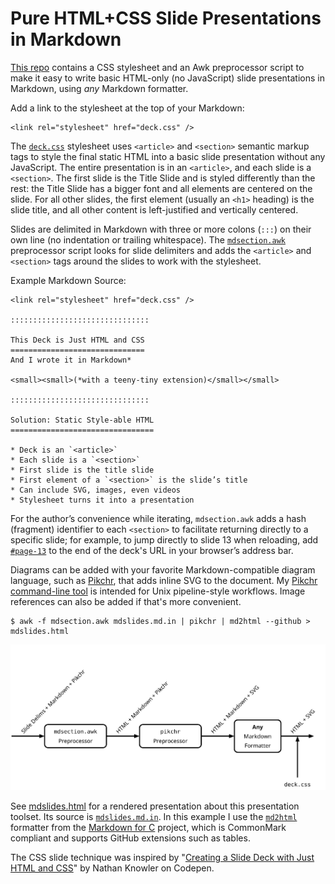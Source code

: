 Pure HTML+CSS Slide Presentations in Markdown
=============================================
[This repo][repo] contains a CSS stylesheet and an Awk preprocessor script
to make it easy to write basic HTML-only (no JavaScript) slide presentations
in Markdown, using *any* Markdown formatter.

Add a link to the stylesheet at the top of your Markdown:

    <link rel="stylesheet" href="deck.css" />

The [`deck.css`](deck.css) stylesheet uses `<article>` and `<section>` semantic
markup tags to style the final static HTML into a basic slide presentation
without any JavaScript. The entire presentation is in an `<article>`, and
each slide is a `<section>`. The first slide is the Title Slide and is styled
differently than the rest: the Title Slide has a bigger font and all elements
are centered on the slide. For all other slides, the first element (usually
an `<h1>` heading) is the slide title, and all other content is left-justified
and vertically centered.

Slides are delimited in Markdown with three or more colons (`:::`) on their
own line (no indentation or trailing whitespace). The
[`mdsection.awk`](mdsection.awk) preprocessor script looks for slide delimiters
and adds the `<article>` and `<section>` tags around the slides to work with
the stylesheet.

Example Markdown Source:

    <link rel="stylesheet" href="deck.css" />
    
    :::::::::::::::::::::::::::::::
    
    This Deck is Just HTML and CSS
    ==============================
    And I wrote it in Markdown*
    
    <small><small>(*with a teeny-tiny extension)</small></small>
    
    :::::::::::::::::::::::::::::::
    
    Solution: Static Style-able HTML
    ================================
    
    * Deck is an `<article>`
    * Each slide is a `<section>`
    * First slide is the title slide
    * First element of a `<section>` is the slide’s title
    * Can include SVG, images, even videos
    * Stylesheet turns it into a presentation

For the author’s convenience while iterating, `mdsection.awk` adds a hash
(fragment) identifier to each `<section>` to facilitate returning directly
to a specific slide; for example, to jump directly to slide 13 when reloading,
add [`#page-13`](mdslides.html#page-13) to the end of the deck's URL in your
browser’s address bar.

Diagrams can be added with your favorite Markdown-compatible diagram language,
such as [Pikchr][], that adds inline SVG to the document. My
[Pikchr command-line tool][pikchr-cmd] is intended for Unix pipeline-style
workflows. Image references can also be added if that's more convenient.

    $ awk -f mdsection.awk mdslides.md.in | pikchr | md2html --github > mdslides.html

<img src="pipeline.svg" />

See [mdslides.html](mdslides.html) for a rendered presentation about this
presentation toolset. Its source is [`mdslides.md.in`](mdslides.md.in). In
this example I use the [`md2html`][md2html] formatter from the
[Markdown for C][MD4C] project, which is CommonMark compliant and supports
GitHub extensions such as tables.

The CSS slide technique was inspired by
"[Creating a Slide Deck with Just HTML and CSS][knowler]" by Nathan Knowler
on Codepen.


  [repo]: https://github.com/zenomt/mdslides
  [Pikchr]: https://pikchr.org/
  [pikchr-cmd]: https://github.com/zenomt/pikchr-cmd
  [knowler]: https://codepen.io/knowler/pen/eYGRwyb
  [md2html]: https://github.com/mity/md4c/tree/master/md2html
  [MD4C]: https://github.com/mity/md4c
